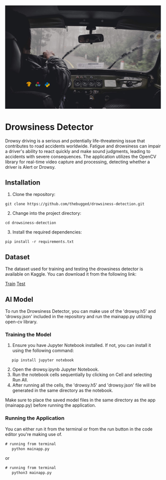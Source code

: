
![drowsy](driver.jpg)

## 
# Drowsiness Detector
Drowsy driving is a serious and potentially life-threatening issue that contributes to road accidents worldwide. Fatigue and drowsiness can impair a driver's ability to react quickly and make sound judgments, leading to accidents with severe consequences. The application utilizes the OpenCV library for real-time video capture and processing, detecting whether a driver is Alert or Drowsy.


## Installation
1. Clone the repository:
```shell
git clone https://github.com/thebugged/drowsiness-detection.git
```

2. Change into the project directory: 
```shell
cd drowsiness-detection
```

3. Install the required dependencies: 
```shell
pip install -r requirements.txt
```


## Dataset
The dataset used for training and testing the drowsiness detector is available on Kaggle. You can download it from the following link:

[Train](https://www.kaggle.com/datasets/dheerajperumandla/drowsiness-dataset)
[Test](https://www.kaggle.com/datasets/adinishad/prediction-images)


## AI Model
To run the Drowsiness Detector, you can make use of the 'drowsy.h5' and 'drowsy.json' included in the repository and run the mainapp.py utilizing open-cv library.


### Training the Model
1. Ensure you have Jupyter Notebook installed. If not, you can install it using the following command:
```shell
   pip install jupyter notebook
```
2. Open the drowsy.ipynb Jupyter Notebook.
3. Run the notebook cells sequentially by clicking on Cell and selecting Run All.
4. After running all the cells, the 'drowsy.h5' and 'drowsy.json' file will be generated in the same directory as the notebook.

Make sure to place the saved model files in the same directory as the app (mainapp.py) before running the application.

### Running the Application

You can either run it from the terminal or from the run button in the code editor you're making use of.
```shell
# running from terminal
   python mainapp.py
```
or
```shell
# running from terminal
   python3 mainapp.py
```

